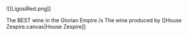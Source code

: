 ![[LigosiRed.png]]

The BEST wine in the Glorian Empire /s
The wine produced by [[House Zespire.canvas|House Zespire]]
